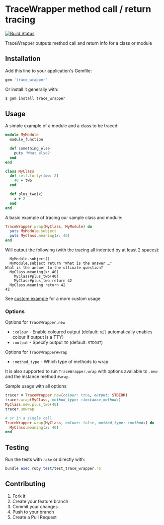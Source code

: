 # TraceWrapper method call / return tracing

[![Build Status](https://travis-ci.org/biinari/trace_wrapper.svg?branch=master)](https://travis-ci.org/biinari/trace_wrapper)

TraceWrapper outputs method call and return info for a class or module

## Installation

Add this line to your application's Gemfile:

```ruby
gem 'trace_wrapper'
```

Or install it generally with:

```sh
$ gem install trace_wrapper
```

## Usage

A simple example of a module and a class to be traced:

```ruby
module MyModule
  module_function

  def something_else
    puts 'What else?'
  end
end

class MyClass
  def self.forty(two: 2)
    40 + two
  end

  def plus_two(x)
    x + 2
  end
end
```

A basic example of tracing our sample class and module:

```ruby
TraceWrapper.wrap(MyClass, MyModule) do
  puts MyModule.subject
  puts MyClass.meaning(x: 40)
end
```

Will output the following (with the tracing all indented by at least 2 spaces):

```
  MyModule.subject()
  MyModule.subject return "What is the answer …"
What is the answer to the ultimate question?
  MyClass.meaning(x: 40)
    MyClass#plus_two(40)
    MyClass#plus_two return 42
  MyClass.meaning return 42
42
```

See [custom example](examples/custom.rb) for a more custom usage

### Options

Options for `TraceWrapper.new`

* `:colour` - Enable coloured output (default: `nil` automatically enables colour if output is a TTY)
* `:output` - Specify output `IO` (default: `STDOUT`)

Options for `TraceWrapper#wrap`

* `:method_type` - Which type of methods to wrap

It is also supported to run `TraceWrapper.wrap` with options available to `.new` and the instance method `#wrap`.

Sample usage with all options:

```ruby
tracer = TraceWrapper.new(colour: true, output: STDERR)
tracer.wrap(MyClass, method_type: :instance_methods)
MyClass.new.plus_two(40)
tracer.unwrap

# or in a single call
TraceWrapper.wrap(MyClass, colour: false, method_type: :methods) do
  MyClass.meaning(x: 40)
end
```

## Testing

Run the tests with `rake` or directly with:

```ruby
bundle exec ruby test/test_trace_wrapper.rb
```

## Contributing

1. Fork it
2. Create your feature branch
3. Commit your changes
4. Push to your branch
5. Create a Pull Request
